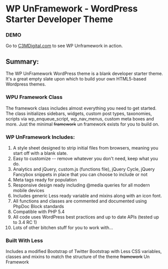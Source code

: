 #  WP UnFramework - WordPress Starter Developer Theme

### DEMO ###

Go to [C3MDigital.com](http://c3mdigital.com) to see WP Unframework in action.

## Summary:

The WP UnFramework WordPress theme is a blank developer starter theme. It's a great empty slate upon which to build your own HTML5-based Wordpress themes.

### WPU Framework Class

The framework class includes almost everything you need to get started.  The class initializes sidebars, widgets, custom post types, taxonomies, scripts via wp_enqueue_script, wp_nav_menus, custom meta boxes and more.  Just the minimal <del>framework</del> un framework exists for you to build on.

### WP UnFramework Includes:

1. A style sheet designed to strip initial files from browsers, meaning you start off with a blank slate. 
2. Easy to customize -- remove whatever you don't need, keep what you do.
3. Analytics and jQuery, custom.js (functions file), jQuery Cycle, jQuery Fancybox snippets in place that you can choose to include or not
4. Meta tags ready for population
5. Responsive design ready including @media queries for all modern mobile devices
6. Includes generic Less ready variable and mixins along with an icon font.
7. All functions and classes are commented and documented using PhpDoc Block standards
8. Compatible with PHP 5.4
9. All code uses WordPress best practices and up to date APIs (tested up to 3.4 RC 1)
10. Lots of other bitchen stuff for you to work with...

### Built With Less ###

Includes a modified Bootstrap of Twitter Bootstrap with Less CSS variables, classes and mixins to match the structure of the theme <del>framework</del> Un Framework

